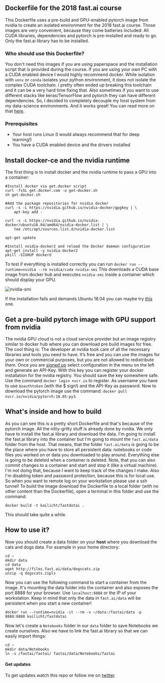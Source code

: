 ## Dockerfile for the 2018 fast.ai course
This Dockerfile uses a pre-build and GPU-enabled pytorch image from nvidia to create an isolated environment for the 2018 fast.ai course. Those images are very convenient, because they come batteries included: All CUDA libraries, dependencies and pytorch is pre-installed and ready to go. Only the fast.ai library has to be installed.

### Who should use this Dockerfile?
You don't need this images if you are using paperspace and the installation script that is provided during the course. If you are using your own PC with a CUDA enabled device I would highly recommend docker. While isolation with `venv` or `conda` isolates your python environment, it does not isolate the complex CUDA toolchain. I pretty often ended up breaking this toolchain and it can be a very hard time fixing that. Also sometimes if you want to use different stacks like keras/TensorFlow and pytorch they can have different dependencies. So, I decided to completely decouple my host system from my data-science environments. And it works great! You can read more on that [here](https://towardsdatascience.com/use-nvidia-docker-to-create-awesome-deep-learning-environments-for-r-or-python-pt-i-df8e89b43a72).

### Prerequisites
* Your host runs Linux (I would always recommend that for deep learning!)
* You have a CUDA enabled device and the drivers installed

## Install docker-ce and the nvidia runtime
The first thing is to install docker and the nvidia runtime to pass a GPU into a container:
```shell
#Install docker via get.docker script
curl -fsSL get.docker.com -o get-docker.sh
sh get-docker.sh

#Add the package repositories for nvidia docker
curl -s -L https://nvidia.github.io/nvidia-docker/gpgkey | \ 
    apt-key add -

curl -s -L https://nvidia.github.io/nvidia-docker/ubuntu16.04/amd64/nvidia-docker.list | \
    tee /etc/apt/sources.list.d/nvidia-docker.list

apt-get update

#Install nvidia-docker2 and reload the Docker daemon configuration 
apt-get install -y nvidia-docker2
pkill -SIGHUP dockerd
```

To test if everything is installed correctly you can run `docker run --runtime=nvidia --rm nvidia/cuda nvidia-smi` This downloads a CUDA base image from docker hub and executes `nvidia-smi` inside a container which should display your GPU.

![nvidia-smi](https://raw.githubusercontent.com/KaiLicht/DataScience_Toolbox/master/dockerfiles/fast_ai/nvidia-smi.png)

If the installation fails and demands Ubuntu 18.04 you can maybe try [this](https://gist.github.com/Brainiarc7/a8ab5f89494d053003454efc3be2d2ef) one.

## Get a pre-build pytorch image with GPU support from nvidia
The nvidia GPU cloud is not a cloud service provider but an image registry similar to docker hub where you can download pre build images for free. The cool thing is: The developer at nvidia took care of all the necessary libraries and tools you need to have. It’s free and you can use the images for your own or commercial purposes, but you are not allowed to redistribute them. Once you are [signed up](https://ngc.nvidia.com/signup/register) select configuration in the menu on the left and generate an API-Key. With this key you can register your docker installation for the nvidia registry. You should save the key somewhere safe. Use the command `docker login nvcr.io` to register. As username you have to use `$oauthtoken` (with the $ sign!) and the API-Key as password. Now to download the pytorch image use the command: `docker pull nvcr.io/nvidia/pytorch:18.05-py3`.

## What's inside and how to build
As you can see this is a pretty short Dockerfile and that's because of the pytorch image. All the nitty-gritty stuff is already done by nvidia. We only have to install the fast.ai library and download the data. I'm going to install the fast.ai library into the container but I'm going to mount the `fast.ai/data` folder from the host. That means, that the folder `fast.ai/data` is going to be the place where you have to store all persistent data: notebooks or code files you worked on or data you downloaded to play around. Everything else is going to be deleted when a container is deleted. Note, that you can also commit changes to a container and start and stop it (like a virtual machine). I'm not doing that, because I want to keep track of the changes I make. Also I'm disabling token and password protection, because this is for local use. So when you want to remote log on your workstation please use a ssh tunnel! To build the image download the Dockerfile to a local folder (with no other content than the Dockerfile), open a terminal in this folder and use the command:
```shell
docker build -t kailicht/fastdotai .
```
This should take quite a while.

## How to use it? 
Now you should create a data folder on your **host** where you download the cats and dogs data. For example in your home directory:
```shell
cd ~
mkdir data
cd data
wget http://files.fast.ai/data/dogscats.zip
unzip -q dogscats.zipls
```

Now you can use the following command to start a container from the image. It's mounting the data folder into the container and also exposes the port 8888 for your browser. Use `localhost:8888` or the IP of your workstation. Keep in mind that only the data in `fast.ai/data` will be persistent when you start a new container!
```shell
docker run --runtime=nvidia -it --rm -v ~/data:/fastai/data -p 8888:8888 kailicht/fastdotai
```
Now let's create a `Notebooks` folder in our `data` folder to save Notebooks we create ourselves. Also we have to link the fast.ai library so that we can easily import things:
```shell
cd ~
mkdir data/Notebooks
ln -s /fastai/fastai/ fastai/data/Notebooks/fastai
```



#### Get updates
To get updates watch this repo or follow me on [twitter](https://twitter.com/kai_lichtenberg).